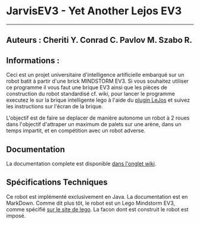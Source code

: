 # JarvisEV3 - Yet Another Lejos EV3

---
## Auteurs : Cheriti Y. Conrad C. Pavlov M. Szabo R.

## Informations :
Ceci est un projet universitaire d'intelligence artificielle embarqué sur un robot batit à partir d'une brick MINDSTORM EV3.
Si vous souhaitez utiliser ce programme il vous faut une brique EV3 ainsi que les pièces de construction du robot standardisé cf. wiki, pour lancer le programme executez le sur la brique intelligente lego à l'aide du [plugin LeJos](https://lejos.sourceforge.io/) et suivez les instructions sur l'écran de la brique.

L'objectif est de faire se deplacer de manière autonome un robot à 2 roues dans l'objectif d'attraper un maximum de palets sur une arène, dans un temps impartit, et en compétition avec un robot adverse.

## Documentation
La documentation complete est disponible [dans l'onglet wiki](https://github.com/ChloeConrad/JarvisEV3/wiki).

## Spécifications Techniques
Ce robot est implémenté exclusivement en Java. La documentation est en MarkDown. Comme dit plus tôt, le robot est un Lego Mindstorm EV3, comme spécifié [sur le site de lego](https://www.generationrobots.com/fr/402314-kit-lego-mindstorms-education-ev3-avec-logiciel.html?gclid=CjwKCAiAnO2MBhApEiwA8q0HYbA_CmgQCOtSf0Uudy4TJQh-6c03Zrd1oecWwOva3CIchbpJn-i0ChoCiVkQAvD_BwE).
La facon dont est construit le robot est imposé. 